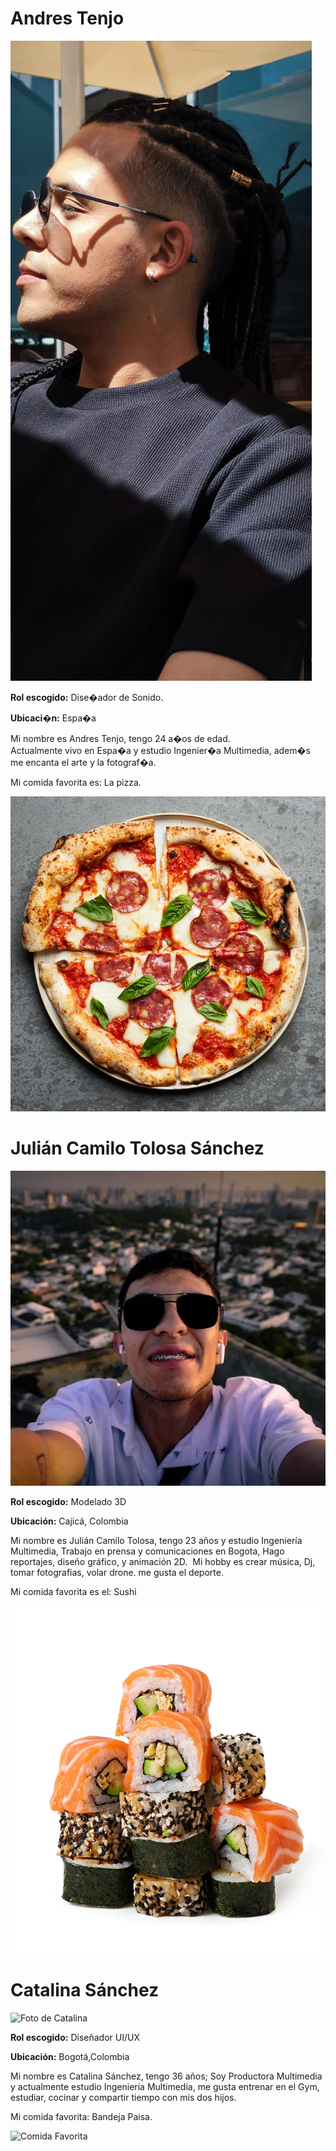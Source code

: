 # Andres Tenjo

![Foto de Andres](AndresTenjo/Andres.jpeg)

**Rol escogido:** Dise�ador de Sonido.

**Ubicaci�n:** Espa�a

Mi nombre es Andres Tenjo, tengo 24 a�os de edad.  
Actualmente vivo en Espa�a y estudio Ingenier�a Multimedia, adem�s me encanta el arte y la fotograf�a.

Mi comida favorita es: La pizza.

![Amo la pizza](AndresTenjo/Pizza.jpg) 

# Julián Camilo Tolosa Sánchez  

![Foto personal](JulianTolosa/FotoJulian.jpg)  

**Rol escogido:** Modelado 3D  

**Ubicación:** Cajicá, Colombia  

Mi nombre es Julián Camilo Tolosa, tengo 23 años y estudio Ingeniería Multimedia, Trabajo en prensa y comunicaciones en Bogota, Hago reportajes, diseño gráfico, y animación 2D. 
Mi hobby es crear música, Dj, tomar fotografias, volar drone.
me gusta el deporte.

Mi comida favorita es el: Sushi 

![Comida favorita](JulianTolosa/sushii.jpg)

# Catalina Sánchez

![Foto de Catalina](CatalinaSanchez/FotoKta.jpeg)

**Rol escogido:** Diseñador UI/UX

**Ubicación:** Bogotá,Colombia

Mi nombre es Catalina Sánchez, tengo 36 años; Soy Productora Multimedia y actualmente estudio Ingeniería Multimedía, me gusta entrenar en el Gym, estudiar, cocinar y compartir tiempo con mis dos hijos.

Mi comida favorita: Bandeja Paisa.

![Comida Favorita](CatalinaSanchez/BandejaPaisa.jpg)
